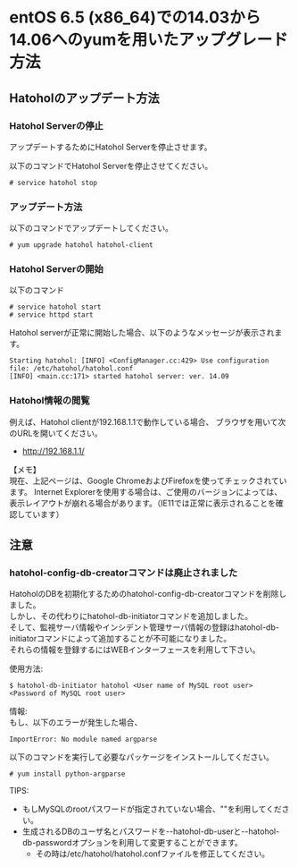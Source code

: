 entOS 6.5 (x86_64)での14.03から14.06へのyumを用いたアップグレード方法
=====================================================================

Hatoholのアップデート方法
-------------------------------
### Hatohol Serverの停止
アップデートするためにHatohol Serverを停止させます。

以下のコマンドでHatohol Serverを停止させてください。

    # service hatohol stop

### アップデート方法
以下のコマンドでアップデートしてください。

    # yum upgrade hatohol hatohol-client

### Hatohol Serverの開始
以下のコマンド

    # service hatohol start
    # service httpd start

Hatohol serverが正常に開始した場合、以下のようなメッセージが表示されます。

    Starting hatohol: [INFO] <ConfigManager.cc:429> Use configuration file: /etc/hatohol/hatohol.conf
    [INFO] <main.cc:171> started hatohol server: ver. 14.09

### Hatohol情報の閲覧
例えば、Hatohol clientが192.168.1.1で動作している場合、
ブラウザを用いて次のURLを開いてください。

- http://192.168.1.1/

【メモ】  
現在、上記ページは、Google ChromeおよびFirefoxを使ってチェックされています。
Internet Explorerを使用する場合は、ご使用のバージョンによっては、
表示レイアウトが崩れる場合があります。（IE11では正常に表示されることを確認しています）

注意
---
### hatohol-config-db-creatorコマンドは廃止されました
HatoholのDBを初期化するためのhatohol-config-db-creatorコマンドを削除しました。  
しかし、その代わりにhatohol-db-initiatorコマンドを追加しました。  
そして、監視サーバ情報やインシデント管理サーバ情報の登録はhatohol-db-initiatorコマンドによって追加することが不可能になりました。  
それらの情報を登録するにはWEBインターフェースを利用して下さい。

使用方法:

    $ hatohol-db-initiator hatohol <User name of MySQL root user> <Password of MySQL root user>

情報:  
もし、以下のエラーが発生した場合、

    ImportError: No module named argparse

以下のコマンドを実行して必要なパッケージをインストールしてください。

    # yum install python-argparse

TIPS:
- もしMySQLのrootパスワードが指定されていない場合、""を利用してください。
- 生成されるDBのユーザ名とパスワードを--hatohol-db-userと--hatohol-db-passwordオプションを利用して変更することができます。
  - その時は/etc/hatohol/hatohol.confファイルを修正してください。
